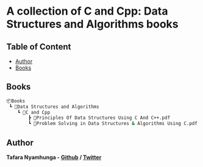 # A collection of C and Cpp: Data Structures and Algorithms books

## Table of Content

* [Author](#author)
* [Books](#books)

## Books

```bash
📦Books
 ┗ 📂Data Structures and Algorithms
    ┗ 📂C and Cpp
        ┣ 📜Principles Of Data Structures Using C And C++.pdf
        ┗ 📜Problem Solving in Data Structures & Algorithms Using C.pdf
```

## Author

**Tafara Nyamhunga  - [Github](https://github.com/tafara-n) / [Twitter](https://twitter.com/tafaranyamhunga)**
